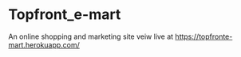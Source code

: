 # Topfront_e-mart
 An online shopping and marketing site
veiw live at
https://topfronte-mart.herokuapp.com/
